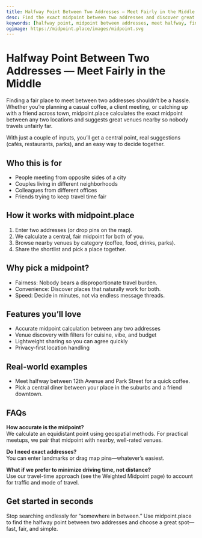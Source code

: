 ```yaml
---
title: Halfway Point Between Two Addresses — Meet Fairly in the Middle
desc: Find the exact midpoint between two addresses and discover great places nearby. Use midpoint.place to pick a fair, convenient spot every time.
keywords: [halfway point, midpoint between addresses, meet halfway, find midpoint, central location]
ogimage: https://midpoint.place/images/midpoint.svg
---
```


# Halfway Point Between Two Addresses — Meet Fairly in the Middle

Finding a fair place to meet between two addresses shouldn’t be a hassle. Whether you’re planning a casual coffee, a client meeting, or catching up with a friend across town, midpoint.place calculates the exact midpoint between any two locations and suggests great venues nearby so nobody travels unfairly far.

With just a couple of inputs, you’ll get a central point, real suggestions (cafés, restaurants, parks), and an easy way to decide together.

## Who this is for

- People meeting from opposite sides of a city
- Couples living in different neighborhoods
- Colleagues from different offices
- Friends trying to keep travel time fair

## How it works with midpoint.place

1. Enter two addresses (or drop pins on the map).
2. We calculate a central, fair midpoint for both of you.
3. Browse nearby venues by category (coffee, food, drinks, parks).
4. Share the shortlist and pick a place together.

## Why pick a midpoint?

- Fairness: Nobody bears a disproportionate travel burden.
- Convenience: Discover places that naturally work for both.
- Speed: Decide in minutes, not via endless message threads.

## Features you’ll love

- Accurate midpoint calculation between any two addresses
- Venue discovery with filters for cuisine, vibe, and budget
- Lightweight sharing so you can agree quickly
- Privacy-first location handling

## Real-world examples

- Meet halfway between 12th Avenue and Park Street for a quick coffee.
- Pick a central diner between your place in the suburbs and a friend downtown.

## FAQs

**How accurate is the midpoint?**  
We calculate an equidistant point using geospatial methods. For practical meetups, we pair that midpoint with nearby, well-rated venues.

**Do I need exact addresses?**  
You can enter landmarks or drag map pins—whatever’s easiest.

**What if we prefer to minimize driving time, not distance?**  
Use our travel-time approach (see the Weighted Midpoint page) to account for traffic and mode of travel.

## Get started in seconds

Stop searching endlessly for “somewhere in between.” Use midpoint.place to find the halfway point between two addresses and choose a great spot—fast, fair, and simple.


